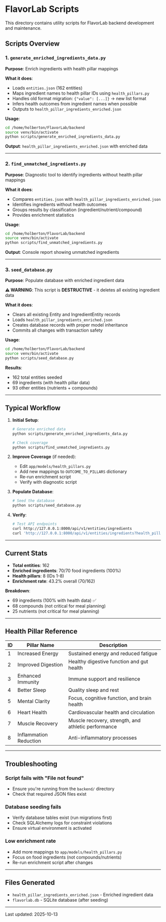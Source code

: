 # FlavorLab Scripts

This directory contains utility scripts for FlavorLab backend development and maintenance.

## Scripts Overview

### 1. `generate_enriched_ingredients_data.py`
**Purpose**: Enrich ingredients with health pillar mappings

**What it does**:
- Loads `entities.json` (162 entities)
- Maps ingredient names to health pillar IDs using `health_pillars.py`
- Handles old format migration: `{"value": [...]}` → new list format
- Infers health outcomes from ingredient names when possible
- Outputs to `health_pillar_ingredients_enriched.json`

**Usage**:
```bash
cd /home/holberton/FlavorLab/backend
source venv/bin/activate
python scripts/generate_enriched_ingredients_data.py
```

**Output**: `health_pillar_ingredients_enriched.json` with enriched data

---

### 2. `find_unmatched_ingredients.py`
**Purpose**: Diagnostic tool to identify ingredients without health pillar mappings

**What it does**:
- Compares `entities.json` with `health_pillar_ingredients_enriched.json`
- Identifies ingredients without health outcomes
- Groups results by classification (ingredient/nutrient/compound)
- Provides enrichment statistics

**Usage**:
```bash
cd /home/holberton/FlavorLab/backend
source venv/bin/activate
python scripts/find_unmatched_ingredients.py
```

**Output**: Console report showing unmatched ingredients

---

### 3. `seed_database.py`
**Purpose**: Populate database with enriched ingredient data

**⚠️ WARNING**: This script is **DESTRUCTIVE** - it deletes all existing ingredient data

**What it does**:
- Clears all existing Entity and IngredientEntity records
- Loads `health_pillar_ingredients_enriched.json`
- Creates database records with proper model inheritance
- Commits all changes with transaction safety

**Usage**:
```bash
cd /home/holberton/FlavorLab/backend
source venv/bin/activate
python scripts/seed_database.py
```

**Results**:
- 162 total entities seeded
- 69 ingredients (with health pillar data)
- 93 other entities (nutrients + compounds)

---

## Typical Workflow

1. **Initial Setup**:
   ```bash
   # Generate enriched data
   python scripts/generate_enriched_ingredients_data.py
   
   # Check coverage
   python scripts/find_unmatched_ingredients.py
   ```

2. **Improve Coverage** (if needed):
   - Edit `app/models/health_pillars.py`
   - Add new mappings to `OUTCOME_TO_PILLARS` dictionary
   - Re-run enrichment script
   - Verify with diagnostic script

3. **Populate Database**:
   ```bash
   # Seed the database
   python scripts/seed_database.py
   ```

4. **Verify**:
   ```bash
   # Test API endpoints
   curl http://127.0.0.1:8000/api/v1/entities/ingredients
   curl 'http://127.0.0.1:8000/api/v1/entities/ingredients?health_pillars=8'
   ```

---

## Current Stats

- **Total entities**: 162
- **Enriched ingredients**: 70/70 food ingredients (100%)
- **Health pillars**: 8 (IDs 1-8)
- **Enrichment rate**: 43.2% overall (70/162)

**Breakdown**:
- 69 ingredients (100% with health data) ✅
- 68 compounds (not critical for meal planning)
- 25 nutrients (not critical for meal planning)

---

## Health Pillar Reference

| ID | Pillar Name | Description |
|----|-------------|-------------|
| 1 | Increased Energy | Sustained energy and reduced fatigue |
| 2 | Improved Digestion | Healthy digestive function and gut health |
| 3 | Enhanced Immunity | Immune support and resilience |
| 4 | Better Sleep | Quality sleep and rest |
| 5 | Mental Clarity | Focus, cognitive function, and brain health |
| 6 | Heart Health | Cardiovascular health and circulation |
| 7 | Muscle Recovery | Muscle recovery, strength, and athletic performance |
| 8 | Inflammation Reduction | Anti-inflammatory processes |

---

## Troubleshooting

### Script fails with "File not found"
- Ensure you're running from the `backend/` directory
- Check that required JSON files exist

### Database seeding fails
- Verify database tables exist (run migrations first)
- Check SQLAlchemy logs for constraint violations
- Ensure virtual environment is activated

### Low enrichment rate
- Add more mappings to `app/models/health_pillars.py`
- Focus on food ingredients (not compounds/nutrients)
- Re-run enrichment script after changes

---

## Files Generated

- `health_pillar_ingredients_enriched.json` - Enriched ingredient data
- `flavorlab.db` - SQLite database (after seeding)

---

Last updated: 2025-10-13

